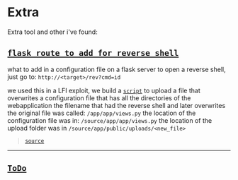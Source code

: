 # Extra

Extra tool and other i've found:

## [`flask route to add for reverse shell`](flask_reverse_shell.py)

what to add in a configuration file on a flask server to open a reverse shell, just go to:
`http://<target>/rev?cmd=id`

we used this in a LFI exploit, we build a [`script`](upload_script.py) to upload a file that overwrites a configuration file that has all the directories of the webapplication
the filename that had the reverse shell and later overwrites the original file was called: `/app/app/views.py`
the location of the configuration file was in: `/source/app/app/views.py`
the location of the upload folder was in `/source/app/public/uploads/<new_file>`
> [`source`](https://ToDo)

---

## [`ToDo`](ToDo)
